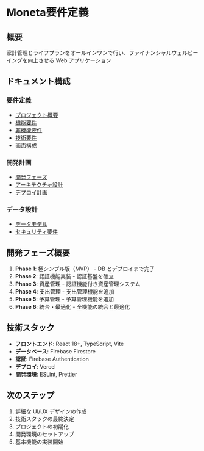 # Moneta要件定義

## 概要

家計管理とライフプランをオールインワンで行い、ファイナンシャルウェルビーイングを向上させる Web アプリケーション

## ドキュメント構成

### 要件定義

- [プロジェクト概要](./requirements/overview.md)
- [機能要件](./requirements/functional.md)
- [非機能要件](./requirements/non-functional.md)
- [技術要件](./requirements/technical.md)
- [画面構成](./requirements/ui-design.md)

### 開発計画

- [開発フェーズ](./development/phases.md)
- [アーキテクチャ設計](./development/architecture.md)
- [デプロイ計画](./development/deployment.md)

### データ設計

- [データモデル](./data/data-model.md)
- [セキュリティ要件](./data/security.md)

## 開発フェーズ概要

1. **Phase 1**: 極シンプル版（MVP） - DB とデプロイまで完了
2. **Phase 2**: 認証機能実装 - 認証基盤を確立
3. **Phase 3**: 資産管理 - 認証機能付き資産管理システム
4. **Phase 4**: 支出管理 - 支出管理機能を追加
5. **Phase 5**: 予算管理 - 予算管理機能を追加
6. **Phase 6**: 統合・最適化 - 全機能の統合と最適化

## 技術スタック

- **フロントエンド**: React 18+, TypeScript, Vite
- **データベース**: Firebase Firestore
- **認証**: Firebase Authentication
- **デプロイ**: Vercel
- **開発環境**: ESLint, Prettier

## 次のステップ

1. 詳細な UI/UX デザインの作成
2. 技術スタックの最終決定
3. プロジェクトの初期化
4. 開発環境のセットアップ
5. 基本機能の実装開始
